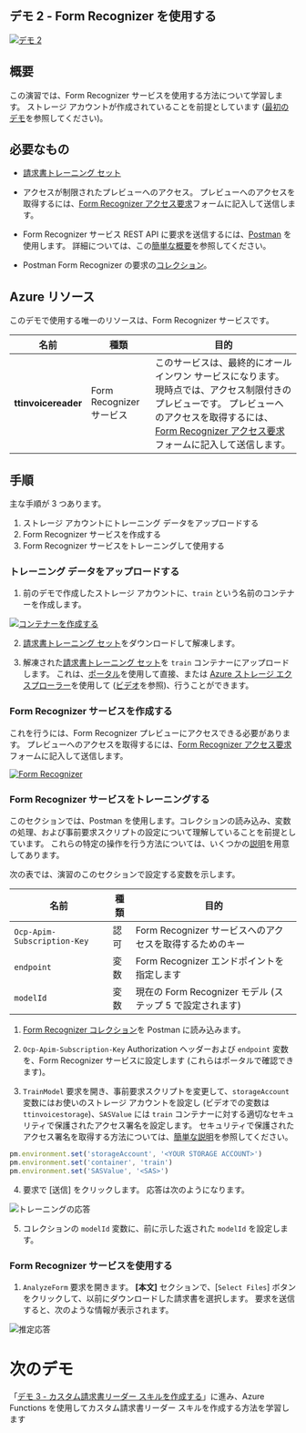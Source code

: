 ## <a name="demo-2---using-form-recognizer"></a>デモ 2 - Form Recognizer を使用する

[![デモ 2](images/demo2.png)](https://globaleventcdn.blob.core.windows.net/assets/aiml/aiml10/videos/Demo2.mp4 "デモ 2")

## <a name="summary"></a>概要
この演習では、Form Recognizer サービスを使用する方法について学習します。 ストレージ アカウントが作成されていることを前提としています ([最初のデモ](demo1.md)を参照してください)。


## <a name="what-you-need"></a>必要なもの
- [請求書トレーニング セット](https://globaleventcdn.blob.core.windows.net/assets/aiml/aiml10/data/training.zip)

- アクセスが制限されたプレビューへのアクセス。 プレビューへのアクセスを取得するには、[Form Recognizer アクセス要求](https://aka.ms/FormRecognizerRequestAccess)フォームに記入して送信します。

- Form Recognizer サービス REST API に要求を送信するには、[Postman](https://www.getpostman.com/) を使用します。 詳細については、この[簡単な概要](postman.md)を参照してください。

- Postman Form Recognizer の要求の[コレクション](src/Collections/Form_Recognizer.postman_collection.json)。

## <a name="azure-resources"></a>Azure リソース
このデモで使用する唯一のリソースは、Form Recognizer サービスです。


| 名前                       | 種類                            | 目的                    |
| -------------------------- | ------------------------------- | ------------------------- |
| **ttinvoicereader**       | Form Recognizer サービス         | このサービスは、最終的にオールインワン サービスになります。 現時点では、アクセス制限付きのプレビューです。 プレビューへのアクセスを取得するには、[Form Recognizer アクセス要求](https://aka.ms/FormRecognizerRequestAccess)フォームに記入して送信します。  |


## <a name="what-to-do"></a>手順

主な手順が 3 つあります。
1. ストレージ アカウントにトレーニング データをアップロードする
2. Form Recognizer サービスを作成する
3. Form Recognizer サービスをトレーニングして使用する

### <a name="upload-training-data"></a>トレーニング データをアップロードする


1. 前のデモで作成したストレージ アカウントに、`train` という名前のコンテナーを作成します。

[![コンテナーを作成する](images/create_container.png)](https://docs.microsoft.com/en-us/azure/storage/blobs/storage-quickstart-blobs-portal?WT.mc_id=msignitethetour2019-github-aiml10 "コンテナーを作成する")

2. [請求書トレーニング セット](https://globaleventcdn.blob.core.windows.net/assets/aiml/aiml10/data/training.zip)をダウンロードして解凍します。

3. 解凍された[請求書トレーニング セット](https://globaleventcdn.blob.core.windows.net/assets/aiml/aiml10/data/training.zip)を `train` コンテナーにアップロードします。 これは、[ポータル](https://docs.microsoft.com/en-us/azure/storage/blobs/storage-quickstart-blobs-portal?WT.mc_id=msignitethetour2019-github-aiml10#upload-a-block-blob)を使用して直接、または [Azure ストレージ エクスプローラー](https://docs.microsoft.com/en-us/azure/vs-azure-tools-storage-explorer-blobs?WT.mc_id=msignitethetour2019-github-aiml10)を使用して ([ビデオ](https://globaleventcdn.blob.core.windows.net/assets/aiml/aiml10/videos/Demo2.mp4 "デモ 1")を参照)、行うことができます。

### <a name="create-form-recognizer-service"></a>Form Recognizer サービスを作成する

これを行うには、Form Recognizer プレビューにアクセスできる必要があります。 プレビューへのアクセスを取得するには、[Form Recognizer アクセス要求](https://aka.ms/FormRecognizerRequestAccess)フォームに記入して送信します。 


[![Form Recognizer](images/form_recognizer.png)](https://docs.microsoft.com/en-us/azure/cognitive-services/form-recognizer/overview?WT.mc_id=msignitethetour2019-github-aiml10#request-access "Form Recognizer")

### <a name="train-the-form-recognizer-service"></a>Form Recognizer サービスをトレーニングする

このセクションでは、Postman を使用します。コレクションの読み込み、変数の処理、および事前要求スクリプトの設定について理解していることを前提としています。 これらの特定の操作を行う方法については、いくつかの[説明](postman.md)を用意してあります。

次の表では、演習のこのセクションで設定する変数を示します。

| 名前                       | 種類                            | 目的                    |
| -------------------------- | ------------------------------- | ------------------------- |
| `Ocp-Apim-Subscription-Key`       | 認可         | Form Recognizer サービスへのアクセスを取得するためのキー  |
| `endpoint`       | 変数         | Form Recognizer エンドポイントを指定します  |
| `modelId`       | 変数         | 現在の Form Recognizer モデル (ステップ 5 で設定されます)  |

1. [Form Recognizer コレクション](src/Collections/Form_Recognizer.postman_collection.json)を Postman に読み込みます。

2. `Ocp-Apim-Subscription-Key` Authorization ヘッダーおよび `endpoint` 変数を、Form Recognizer サービスに設定します (これらはポータルで確認できます)。

3. `TrainModel` 要求を開き、事前要求スクリプトを変更して、`storageAccount` 変数にはお使いのストレージ アカウントを設定し (ビデオでの変数は `ttinvoicestorage`)、`SASValue` には `train` コンテナーに対する適切なセキュリティで保護されたアクセス署名を設定します。 セキュリティで保護されたアクセス署名を取得する方法については、[簡単な説明](sas.md)を参照してください。

```javascript
pm.environment.set('storageAccount', '<YOUR STORAGE ACCOUNT>')
pm.environment.set('container', 'train')
pm.environment.set('SASValue', '<SAS>')
```

4. 要求で [送信] をクリックします。 応答は次のようになります。

![トレーニングの応答](images/form_training.png "トレーニングの応答")

5. コレクションの `modelId` 変数に、前に示した返された `modelId` を設定します。


### <a name="use-the-form-recognizer-service"></a>Form Recognizer サービスを使用する

1. `AnalyzeForm` 要求を開きます。 **[本文]** セクションで、[`Select Files`] ボタンをクリックして、以前にダウンロードした請求書を選択します。 要求を送信すると、次のような情報が表示されます。

![推定応答](images/form_inference.png "推定応答")

# <a name="next-demo"></a>次のデモ
「[デモ 3 - カスタム請求書リーダー スキルを作成する](demo3.md)」に進み、Azure Functions を使用してカスタム請求書リーダー スキルを作成する方法を学習します
